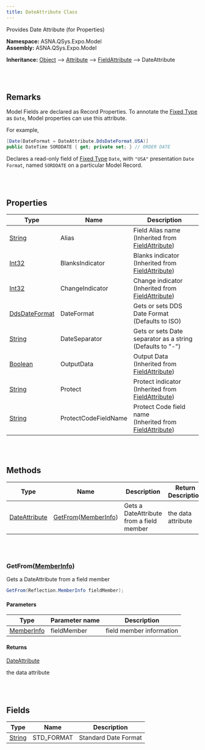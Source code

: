 ```yaml
---
title: DateAttribute Class
---
```


Provides Date Attribute (for Properties)

**Namespace:** ASNA.QSys.Expo.Model <br/>
**Assembly:** ASNA.QSys.Expo.Model

**Inheritance:** [Object](https://docs.microsoft.com/en-us/dotnet/api/system.object) --> [Attribute](https://docs.microsoft.com/en-us/dotnet/api/system.attribute) --> [FieldAttribute](/reference/asna-qsys-expo/expo-model/field-attribute.html) --> DateAttribute

<br>
<br>

## Remarks

Model Fields are declared as Record Properties. To annotate the [Fixed Type](https://asnaqsys.github.io/concepts/program-structure/qsys-fixedtypes) as `Date`, Model properties can use this attribute.

For example,

```cs
[Date(DateFormat = DateAttribute.DdsDateFormat.USA)]
public DateTime SORDDATE { get; private set; } // ORDER DATE
```

Declares a read-only field of [Fixed Type](https://asnaqsys.github.io/concepts/program-structure/qsys-fixedtypes) `Date`, with `"USA"` presentation `Date Format`, named `SORDDATE` on a particular Model Record.

<br>
<br>

## Properties

| Type | Name | Description 
| --- | --- | --- 
| [String](https://docs.microsoft.com/en-us/dotnet/api/system.string) | Alias | Field Alias name<br>(Inherited from [FieldAttribute](/reference/asna-qsys-expo/expo-model/field-attribute.html)) 
| [Int32](https://docs.microsoft.com/en-us/dotnet/api/system.int32) | BlanksIndicator | Blanks indicator<br>(Inherited from [FieldAttribute](/reference/asna-qsys-expo/expo-model/field-attribute.html)) 
| [Int32](https://docs.microsoft.com/en-us/dotnet/api/system.int32) | ChangeIndicator | Change indicator<br>(Inherited from [FieldAttribute](/reference/asna-qsys-expo/expo-model/field-attribute.html)) 
| [DdsDateFormat]($$TODO-DdsDateFormat.html) | DateFormat | Gets or sets DDS Date Format (Defaults to ISO) | 
| [String](https://docs.microsoft.com/en-us/dotnet/api/system.string) | DateSeparator | Gets or sets Date separator as a string (Defaults to "-") 
| [Boolean](https://docs.microsoft.com/en-us/dotnet/api/system.boolean) | OutputData | Output Data<br>(Inherited from [FieldAttribute](/reference/asna-qsys-expo/expo-model/field-attribute.html)) 
| [String](https://docs.microsoft.com/en-us/dotnet/api/system.string) | Protect | Protect indicator<br>(Inherited from [FieldAttribute](/reference/asna-qsys-expo/expo-model/field-attribute.html)) 
| [String](https://docs.microsoft.com/en-us/dotnet/api/system.string) | ProtectCodeFieldName | Protect Code field name<br>(Inherited from [FieldAttribute](/reference/asna-qsys-expo/expo-model/field-attribute.html)) 

<br>
<br>

## Methods

| Type | Name | Description | Return Description 
| --- | --- | --- | --- 
| [DateAttribute](/reference/asna-qsys-expo/expo-model/date-attribute.html) | [GetFrom](#getfrommemberinfo)([MemberInfo]($$TODO-Reflection.MemberInfo.html)) | Gets a DateAttribute from a field member | the data attribute

<br>
<br>

### GetFrom([MemberInfo]($$TODO-Reflection.MemberInfo.html))

Gets a DateAttribute from a field member

```cs
GetFrom(Reflection.MemberInfo fieldMember);
```

#### Parameters

| Type | Parameter name | Description
| --- | --- | ---
| [MemberInfo]($$TODO-Reflection.MemberInfo.html) | fieldMember | field member information 

#### Returns

[DateAttribute](/reference/asna-qsys-expo/expo-model/date-attribute.html)

the data attribute


<br>
<br>

## Fields

| Type | Name | Description
| --- | --- | --- 
| [String](https://docs.microsoft.com/en-us/dotnet/api/system.string) | STD_FORMAT | Standard Date Format

<br>
<br>

